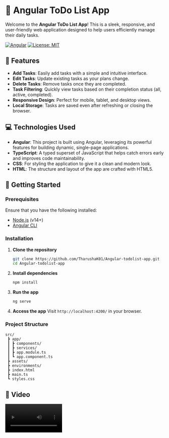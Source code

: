 
# 📝 Angular ToDo List App

Welcome to the **Angular ToDo List App**! This is a sleek, responsive, and user-friendly web application designed to help users efficiently manage their daily tasks.

[![Angular](https://img.shields.io/badge/Angular-v14-red?logo=angular&style=flat-square)](https://angular.io/) [![License: MIT](https://img.shields.io/badge/License-MIT-blue.svg)](LICENSE)

## 🎯 Features
- **Add Tasks**: Easily add tasks with a simple and intuitive interface.
- **Edit Tasks**: Update existing tasks as your plans change.
- **Delete Tasks**: Remove tasks once they are completed.
- **Task Filtering**: Quickly view tasks based on their completion status (all, active, completed).
- **Responsive Design**: Perfect for mobile, tablet, and desktop views.
- **Local Storage**: Tasks are saved even after refreshing or closing the browser.

## 💻 Technologies Used
- **Angular**: This project is built using Angular, leveraging its powerful features for building dynamic, single-page applications.
- **TypeScript**: A typed superset of JavaScript that helps catch errors early and improves code maintainability.
- **CSS**: For styling the application to give it a clean and modern look.
- **HTML**: The structure and layout of the app are crafted with HTML5.

## 🚀 Getting Started

### Prerequisites
Ensure that you have the following installed:
- [Node.js](https://nodejs.org/) (v14+)
- [Angular CLI](https://angular.io/cli)

### Installation

1. **Clone the repository**
   ```bash
   git clone https://github.com/TharushaK01/Angular-todolist-app.git
   cd Angular-todolist-app
   ```

2. **Install dependencies**
   ```bash
   npm install
   ```

3. **Run the app**
   ```bash
   ng serve
   ```

4. **Access the app**
   Visit `http://localhost:4200/` in your browser.

### Project Structure
```plaintext
src/
 ┣ app/
 ┃ ┣ components/
 ┃ ┣ services/
 ┃ ┣ app.module.ts
 ┃ ┗ app.component.ts
 ┣ assets/
 ┣ environments/
 ┣ index.html
 ┣ main.ts
 ┗ styles.css
```

## 📸 Video
<video src='AngularTodo.ts' width=180/>

## 🛠️ Future Improvements
- **Task Due Dates**: Option to set deadlines for tasks.
- **User Authentication**: Log in and save tasks for different users.
- **Dark Mode**: A switchable dark theme for better user experience.

## 🧑‍💻 Contributing
Contributions are welcome! If you want to contribute to this project:
1. Fork the repo.
2. Create a new branch (`git checkout -b feature-branch`).
3. Make your changes and commit them (`git commit -m 'Added new feature'`).
4. Push your changes (`git push origin feature-branch`).
5. Open a Pull Request.

## 📝 License
This project is licensed under the **MIT License**. See the [LICENSE](LICENSE) file for details.

## ✨ Acknowledgements
Thanks to the [Angular](https://angular.io/) community and all contributors for making this project possible.
